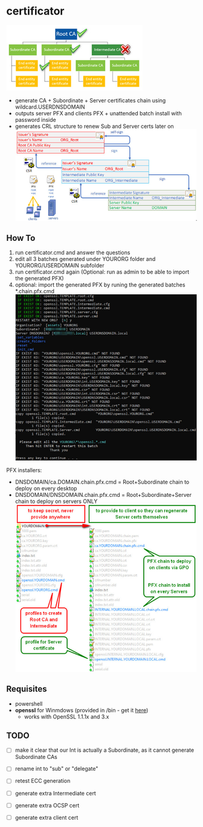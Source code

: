 # certificator
![certificator-hierarchy.jpg](assets/certificator-hierarchy.jpg)
- generate CA + Subordinate + Server certificates chain using wildcard.USERDNSDOMAIN
- outputs server PFX and clients PFX + unattended batch install with password inside
- generates CRL structure to renew Sub and Server certs later on
![certificator-chain.jpg](assets/certificator-chain.jpg)


## How To
1. run certificator.cmd and answer the questions
2. edit all 3 batches generated under YOURORG folder and YOURORG/USERDOMAIN subfolder
3. run certificator.cmd again (Optional: run as admin to be able to import the generated PFX)
4. optional: import the generated PFX by runing the generated batches *.chain.pfx.cmd
![certificator-prompt.jpg](assets/certificator-prompt.jpg)

PFX installers:
- DNSDOMAIN/ca.DOMAIN.chain.pfx.cmd = Root+Subordinate chain to deploy on every desktop
- DNSDOMAIN/DNSDOMAIN.chain.pfx.cmd = Root+Subordinate+Server chain to deploy on servers ONLY
![certificator-output.jpg](assets/certificator-output.jpg)

## Requisites
- powershell
- **openssl** for Winmdows (provided in /bin - get it [here](https://slproweb.com/products/Win32OpenSSL.html))
  - works with OpenSSL 1.1.1x and 3.x

## TODO
- [ ] make it clear that our Int is actually a Subordinate, as it cannot generate Subordinate CAs
- [ ] rename int to "sub" or "delegate"
- [ ] retest ECC generation
- [ ] generate extra Intermediate cert
- [ ] generate extra OCSP cert
- [ ] generate extra client cert

